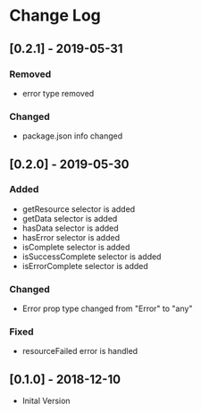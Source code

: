 # Change Log

## [0.2.1] - 2019-05-31
### Removed
- error type removed
### Changed
-  package.json info changed

## [0.2.0] - 2019-05-30
### Added
- getResource selector is added
- getData selector is added 
- hasData selector is added 
- hasError selector is added 
- isComplete selector is added 
- isSuccessComplete selector is added 
- isErrorComplete selector is added 
### Changed
-  Error prop type changed from "Error" to "any"
### Fixed
- resourceFailed error is handled

## [0.1.0] - 2018-12-10
- Inital Version
